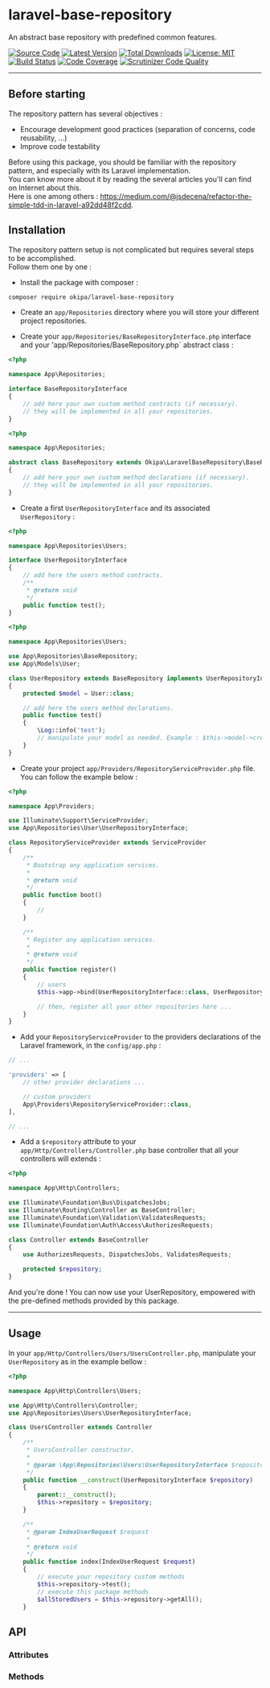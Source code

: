 # laravel-base-repository
An abstract base repository with predefined common features.

[![Source Code](https://img.shields.io/badge/source-okipa/laravel--model--base--repository-blue.svg)](https://github.com/Okipa/laravel-base-repository)
[![Latest Version](https://img.shields.io/github/release/okipa/laravel-base-repository.svg?style=flat-square)](https://github.com/Okipa/laravel-base-repository/releases)
[![Total Downloads](https://img.shields.io/packagist/dt/okipa/laravel-base-repository.svg?style=flat-square)](https://packagist.org/packages/okipa/laravel-base-repository)
[![License: MIT](https://img.shields.io/badge/License-MIT-blue.svg)](https://opensource.org/licenses/MIT)
[![Build Status](https://scrutinizer-ci.com/g/Okipa/laravel-base-repository/badges/build.png?b=master)](https://scrutinizer-ci.com/g/Okipa/laravel-base-repository/build-status/master)
[![Code Coverage](https://scrutinizer-ci.com/g/Okipa/laravel-base-repository/badges/coverage.png?b=master)](https://scrutinizer-ci.com/g/Okipa/laravel-base-repository/?branch=master)
[![Scrutinizer Code Quality](https://scrutinizer-ci.com/g/Okipa/laravel-base-repository/badges/quality-score.png?b=master)](https://scrutinizer-ci.com/g/Okipa/laravel-base-repository/?branch=master)

------------------------------------------------------------------------------------------------------------------------

## Before starting
The repository pattern has several objectives :
- Encourage development good practices (separation of concerns, code reusability, ...)
- Improve code testability

Before using this package, you should be familiar with the repository pattern, and especially with its Laravel implementation.  
You can know more about it by reading the several articles you'll can find on Internet about this.  
Here is one among others : https://medium.com/@jsdecena/refactor-the-simple-tdd-in-laravel-a92dd48f2cdd.

## Installation
The repository pattern setup is not complicated but requires several steps to be accomplished.  
Follow them one by one :

- Install the package with composer :
```bash
composer require okipa/laravel-base-repository
```

- Create an `app/Repositories` directory where you will store your different project repositories.

- Create your `app/Repositories/BaseRepositoryInterface.php` interface and your 'app/Repositories/BaseRepository.php` abstract class :
```php
<?php

namespace App\Repositories;

interface BaseRepositoryInterface
{
    // add here your own custom method contracts (if necessary).
    // they will be implemented in all your repositories.
}
```

```php
<?php

namespace App\Repositories;

abstract class BaseRepository extends Okipa\LaravelBaseRepository\BaseRepository implements BaseRepositoryInterface
{
    // add here your own custom method declarations (if necessary).
    // they will be implemented in all your repositories.
}
```

- Create a first `UserRepositoryInterface` and its associated `UserRepository` :
```php
<?php

namespace App\Repositories\Users;

interface UserRepositoryInterface
{
    // add here the users method contracts.
    /**
     * @return void
     */
    public function test();
}
```

```php
<?php

namespace App\Repositories\Users;

use App\Repositories\BaseRepository;
use App\Models\User;

class UserRepository extends BaseRepository implements UserRepositoryInterface
{
    protected $model = User::class;

    // add here the users method declarations.
    public function test()
    {
        \Log::info('test');
        // manipulate your model as needed. Example : $this->model->create(['email' => 'whatever@email.test']);
    }
}
```

- Create your project `app/Providers/RepositoryServiceProvider.php` file. You can follow the example below :
```php
<?php

namespace App\Providers;

use Illuminate\Support\ServiceProvider;
use App\Repositories\User\UserRepositoryInterface;

class RepositoryServiceProvider extends ServiceProvider
{
    /**
     * Bootstrap any application services.
     *
     * @return void
     */
    public function boot()
    {
        //
    }

    /**
     * Register any application services.
     *
     * @return void
     */
    public function register()
    {
        // users
        $this->app->bind(UserRepositoryInterface::class, UserRepository::class);

        // then, register all your other repositories here ...
    }
}
```

- Add your `RepositoryServiceProvider` to the providers declarations of the Laravel framework, in the `config/app.php` :
```php
// ...

'providers' => [
    // other provider declarations ...

    // custom providers
    App\Providers\RepositoryServiceProvider::class,
],

// ...
```

- Add a `$repository` attribute to your `app/Http/Controllers/Controller.php` base controller that all your controllers will extends :
```php
<?php

namespace App\Http\Controllers;

use Illuminate\Foundation\Bus\DispatchesJobs;
use Illuminate\Routing\Controller as BaseController;
use Illuminate\Foundation\Validation\ValidatesRequests;
use Illuminate\Foundation\Auth\Access\AuthorizesRequests;

class Controller extends BaseController
{
    use AuthorizesRequests, DispatchesJobs, ValidatesRequests;

    protected $repository;
}
```

And you're done !
You can now use your UserRepository, empowered with the pre-defined methods provided by this package.

------------------------------------------------------------------------------------------------------------------------

## Usage
In your `app/Http/Controllers/Users/UsersController.php`, manipulate your `UserRepository` as in the example bellow :
```php
<?php

namespace App\Http\Controllers\Users;

use App\Http\Controllers\Controller;
use App\Repositories\Users\UserRepositoryInterface;

class UsersController extends Controller
{
    /**
     * UsersController constructor.
     *
     * @param \App\Repositories\Users\UserRepositoryInterface $repository
     */
    public function __construct(UserRepositoryInterface $repository)
    {
        parent::__construct();
        $this->repository = $repository;
    }

    /**
     * @param IndexUserRequest $request
     *
     * @return void
     */
    public function index(IndexUserRequest $request)
    {
        // execute your repository custom methods
        $this->repository->test();
        // execute this package methods
        $allStoredUsers = $this->repository->getAll();
    }
```

## API

### Attributes

### Methods
